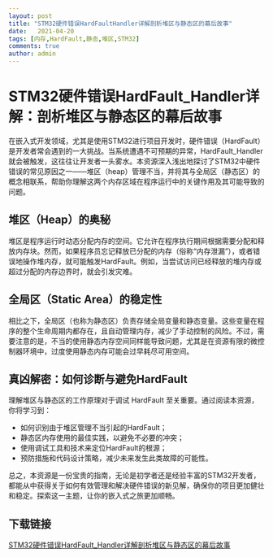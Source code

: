 ```yaml
---
layout: post
title: "STM32硬件错误HardFaultHandler详解剖析堆区与静态区的幕后故事"
date:   2021-04-20
tags: [内存,HardFault,静态,堆区,STM32]
comments: true
author: admin
---
```

# STM32硬件错误HardFault_Handler详解：剖析堆区与静态区的幕后故事

在嵌入式开发领域，尤其是使用STM32进行项目开发时，硬件错误（HardFault）是开发者常会遇到的一大挑战。当系统遭遇不可预期的异常，HardFault_Handler就会被触发，这往往让开发者一头雾水。本资源深入浅出地探讨了STM32中硬件错误的常见原因之一——堆区（heap）管理不当，并将其与全局区（静态区）的概念相联系，帮助你理解这两个内存区域在程序运行中的关键作用及其可能导致的问题。

## 堆区（Heap）的奥秘
堆区是程序运行时动态分配内存的空间。它允许在程序执行期间根据需要分配和释放内存块。然而，如果程序员忘记释放已分配的内存（俗称“内存泄漏”），或者错误地操作堆内存，就可能触发HardFault。例如，当尝试访问已经释放的堆内存或超过分配的内存边界时，就会引发灾难。

## 全局区（Static Area）的稳定性
相比之下，全局区（也称为静态区）负责存储全局变量和静态变量。这些变量在程序的整个生命周期内都存在，且自动管理内存，减少了手动控制的风险。不过，需要注意的是，不当的使用静态内存空间同样能导致问题，尤其是在资源有限的微控制器环境中，过度使用静态内存可能会过早耗尽可用空间。

## 真凶解密：如何诊断与避免HardFault
理解堆区与静态区的工作原理对于调试 HardFault 至关重要。通过阅读本资源，你将学习到：
- 如何识别由于堆区管理不当引起的HardFault；
- 静态区内存使用的最佳实践，以避免不必要的冲突；
- 使用调试工具和技术来定位HardFault的根源；
- 预防措施和代码设计策略，减少未来发生此类故障的可能性。

总之，本资源是一份宝贵的指南，无论是初学者还是经验丰富的STM32开发者，都能从中获得关于如何有效管理和解决硬件错误的新见解，确保你的项目更加健壮和稳定。探索这一主题，让你的嵌入式之旅更加顺畅。

## 下载链接

[STM32硬件错误HardFault_Handler详解剖析堆区与静态区的幕后故事](https://pan.quark.cn/s/7ef66627875e)